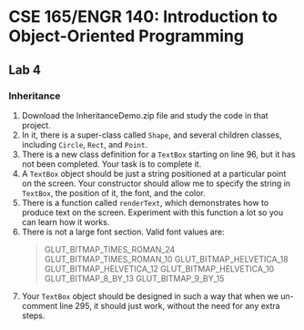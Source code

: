 # CSE 165/ENGR 140: Introduction to Object-Oriented Programming

## Lab 4

### Inheritance

1. Download the InheritanceDemo.zip file and study the code in that project.
2. In it, there is a super-class called `Shape`, and several children classes, including `Circle`, `Rect`, and `Point`.
3. There is a new class definition for a `TextBox` starting on line 96, but it has not been completed. Your task is to complete it.
4. A `TextBox` object should be just a string positioned at a particular point on the screen. Your constructor should allow me to specify the string in `TextBox`, the position of it, the font, and the color.
5. There is a function called `renderText`, which demonstrates how to produce text on the screen. Experiment with this function a lot so you can learn how it works.
6. There is not a large font section. Valid font values are:
   > GLUT_BITMAP_TIMES_ROMAN_24
   > GLUT_BITMAP_TIMES_ROMAN_10
   > GLUT_BITMAP_HELVETICA_18
   > GLUT_BITMAP_HELVETICA_12
   > GLUT_BITMAP_HELVETICA_10
   > GLUT_BITMAP_8_BY_13
   > GLUT_BITMAP_9_BY_15
7. Your `TextBox` object should be designed in such a way that when we un-comment line 295, it should just work, without the need for any extra steps.
